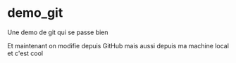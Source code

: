 # demo_git
Une demo de git qui se passe bien

Et maintenant on modifie depuis GitHub
mais aussi depuis ma machine local et c'est cool
